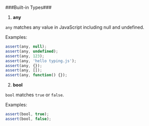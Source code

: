 ###Built-in Types###

1. **any**

```any``` matches any value in JavaScript including null and undefined. 

Examples:
```Javascript
assert(any, null);
assert(any, undefined);
assert(any, 123);
assert(any, 'hello typing.js');
assert(any, {});
assert(any, []);
assert(any, function() {});
```

2. **bool**

```bool``` matches ```true``` or ```false```.

Examples:
```JavaScript
assert(bool, true);
assert(bool, false);
```
